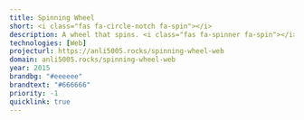 ```yaml
---
title: Spinning Wheel
short: <i class="fas fa-circle-notch fa-spin"></i>
description: A wheel that spins. <i class="fas fa-spinner fa-spin"></i>
technologies: [Web]
projecturl: https://anli5005.rocks/spinning-wheel-web
domain: anli5005.rocks/spinning-wheel-web
year: 2015
brandbg: "#eeeeee"
brandtext: "#666666"
priority: -1
quicklink: true
---
```


